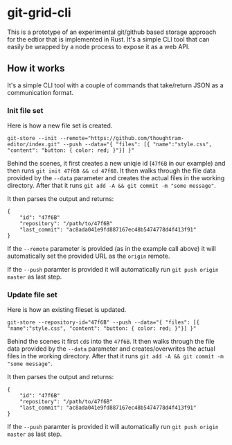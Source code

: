 # git-grid-cli

This is a prototype of an experimental git/github based storage approach for the edtior that is implemented in Rust. It's a simple CLI tool that can easily be wrapped by a node process to expose it as a web API.

## How it works

It's a simple CLI tool with a couple of commands that take/return JSON as a communication format.

### Init file set

Here is how a new file set is created.

`git-store --init --remote="https://github.com/thoughtram-editor/index.git" --push --data="{ "files": [{ "name":"style.css", "content": "button: { color: red; }"}] }"`

Behind the scenes, it first creates a new uniqie id (`47f6B` in our example) and then runs `git init 47f6B && cd 47f6B`.
It then walks through the file data provided by the `--data` parameter and creates the actual files in the working directory.
After that it runs `git add -A && git commit -m "some message"`.

It then parses the output and returns:

```
{
    "id": "47f6B"
    "repository": "/path/to/47f6B"
    "last_commit": "ac8ada041e9fd887167ec48b5474778d4f413f91"
}
```

If the `--remote` parameter is provided (as in the example call above) it will automatically
set the provided URL as the `origin` remote.

If the `--push` paramter is provided it will automatically run `git push origin master` as last step.

### Update file set

Here is how an existing fileset is updated.

`git-store --repository-id="47f6B" --push --data="{ "files": [{ "name":"style.css", "content": "button: { color: red; }"}] }"`

Behind the scenes it first `cd`s into the `47f6B`.
It then walks through the file data provided by the `--data` parameter and creates/overwrites the actual files in the working directory.
After that it runs `git add -A && git commit -m "some message"`.

It then parses the output and returns:


```
{
    "id": "47f6B"
    "repository": "/path/to/47f6B"
    "last_commit": "ac8ada041e9fd887167ec48b5474778d4f413f91"
}
```

If the `--push` paramter is provided it will automatically run `git push origin master` as last step.

